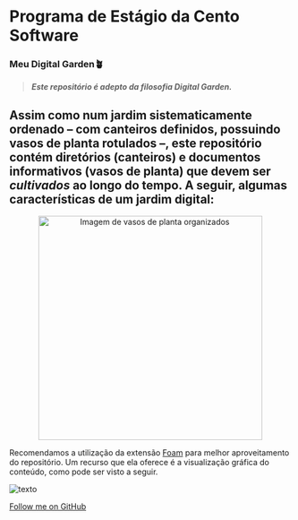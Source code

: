 # Programa de Estágio da Cento Software


### Meu Digital Garden🪴

> **_Este repositório é adepto da filosofia Digital Garden._**

Assim como num jardim sistematicamente ordenado – com canteiros definidos, possuindo vasos de planta rotulados –, este repositório contém diretórios (canteiros) e documentos informativos (vasos de planta) que devem ser _cultivados_ ao longo do tempo. A seguir, algumas características de um jardim digital:
- 

<div align="center"><img alt="Imagem de vasos de planta organizados" src="https://images.pexels.com/photos/15239212/pexels-photo-15239212/free-photo-of-potted-cacti-and-succulents-on-display.jpeg?auto=compress&cs=tinysrgb&w=1260&h=750&dpr=1" width="400px"></div>

Recomendamos a utilização da extensão [Foam](https://foambubble.github.io/foam/) para melhor aproveitamento do repositório. Um recurso que ela oferece é a visualização gráfica do conteúdo, como pode ser visto a seguir.

![texto](./media/foam_graph.gif)

[Follow me on GitHub](https://github.com/SorayaFerreira)
